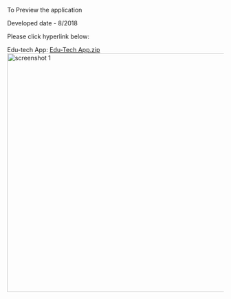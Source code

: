 
To Preview the application 

Developed date - 8/2018

Please click hyperlink below:

Edu-tech App:
[Edu-Tech App.zip](https://github.com/isoke19/Earth-Itz-App/files/9421814/Edu-Tech.App.zip)
<img width="557" alt="screenshot 1" src="https://user-images.githubusercontent.com/42419365/186587628-47f4ecbe-1766-4073-b124-92f80fb4fa6a.png">
